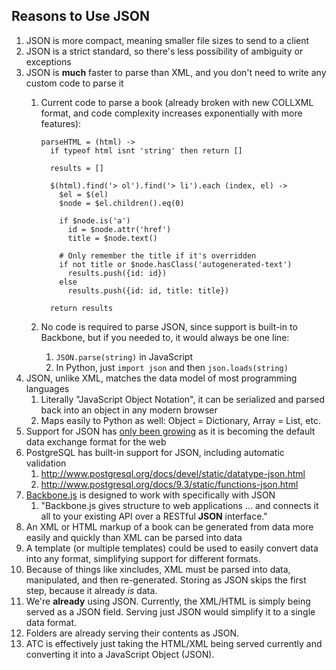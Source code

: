 ## Reasons to Use JSON

1.  JSON is more compact, meaning smaller file sizes to send to a client
2.  JSON is a strict standard, so there's less possibility of ambiguity or exceptions
3.  JSON is **much** faster to parse than XML, and you don't need to write any custom code to parse it
    1.  Current code to parse a book (already broken with new COLLXML format, and code complexity increases exponentially with more features):
          `````
          parseHTML = (html) ->
            if typeof html isnt 'string' then return []

            results = []

            $(html).find('> ol').find('> li').each (index, el) ->
              $el = $(el)
              $node = $el.children().eq(0)

              if $node.is('a')
                id = $node.attr('href')
                title = $node.text()

              # Only remember the title if it's overridden
              if not title or $node.hasClass('autogenerated-text')
                results.push({id: id})
              else
                results.push({id: id, title: title})

            return results
          `````

    2.  No code is required to parse JSON, since support is built-in to Backbone, but if you needed to, it would always be one line:
        1.  ```JSON.parse(string)``` in JavaScript
        2.  In Python, just ```import json``` and then ```json.loads(string)```
3.  JSON, unlike XML, matches the data model of most programming languages
    1.  Literally "JavaScript Object Notation", it can be serialized and parsed back into an object in any modern browser
    2.  Maps easily to Python as well: Object = Dictionary, Array = List, etc.
4.  Support for JSON has [only been growing](http://blog.appfog.com/why-json-will-continue-to-push-xml-out-of-the-picture/) as it is becoming the default data exchange format for the web
5.  PostgreSQL has built-in support for JSON, including automatic validation
    1.  http://www.postgresql.org/docs/devel/static/datatype-json.html
    2.  http://www.postgresql.org/docs/9.3/static/functions-json.html
6.  [Backbone.js](http://backbonejs.org) is designed to work with specifically with JSON
    1.  "Backbone.js gives structure to web applications ... and connects it all to your existing API over a RESTful **JSON** interface."
7.  An XML or HTML markup of a book can be generated from data more easily and quickly than XML can be parsed into data
8.  A template (or multiple templates) could be used to easily convert data into any format, simplifying support for different formats.
9.  Because of things like xincludes, XML must be parsed into data, manipulated, and then re-generated.  Storing as JSON skips the first step, because it already _is_ data.
10.  We're **already** using JSON.  Currently, the XML/HTML is simply being served as a JSON field.  Serving just JSON would simplify it to a single data format.
11. Folders are already serving their contents as JSON.
12. ATC is effectively just taking the HTML/XML being served currently and converting it into a JavaScript Object (JSON).

